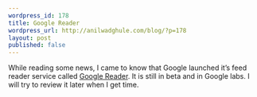 ```yaml
---
wordpress_id: 178
title: Google Reader
wordpress_url: http://anilwadghule.com/blog/?p=178
layout: post
published: false
---
```

While reading some news, I came to know that Google launched it’s feed reader service called <a href="http://www.google.com/reader/" target="_new">Google Reader</a>. It is still in beta and in Google labs. I will try to review it later when I get time.
